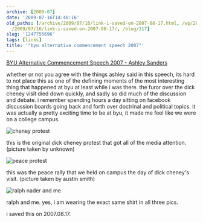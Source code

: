 ```yaml
---
archive: [2009-07]
date: '2009-07-16T14:48:16'
old_paths: [/archive/2009/07/16/link-i-saved-on-2007-08-17.html, /wp/2009/07/16/link-i-saved-on-2007-08-17/,
  /2009/07/16/link-i-saved-on-2007-08-17/, /blog/317]
slug: '1247755696'
tags: [links]
title: '"byu alternative commencement speech 2007"'
---
```


[BYU Alternative Commencement Speech 2007 - Ashley Sanders][1]

whether or not you agree with the things ashley said in this speech, its
hard to not place this as one of the defining moments of the most
interesting thing that happened at byu at least while i was there. the
furor over the dick cheney visit died down quickly, and sadly so did much
of the discussion and debate. i remember spending hours a day sitting on
facebook discussion boards going back and forth over doctrinal and
political topics. it was actually a pretty exciting time to be at byu, it
made me feel like we were on a college campus.

![cheney protest][2]

this is the original dick cheney protest that got all of the media
attention. (picture taken by unknown)

![peace protest][3]

this was the peace rally that we held on campus the day of dick cheney's
visit. (picture taken by austin smith)

![ralph nader and me][4]

ralph and me. yes, i am wearing the exact same shirt in all three pics.

i saved this on 2007.08.17.

[1]: http://www.mesj.org/MESJ%20archive/NobleToCreateandRevise.htm
[2]: 1.jpg
[3]: 2.jpg
[4]: 3.jpg

